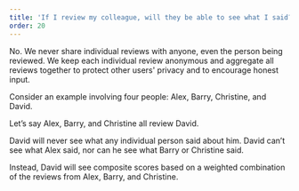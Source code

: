 ```yaml
---
title: 'If I review my colleague, will they be able to see what I said?'
order: 20
---
```



No. We never share individual reviews with anyone, even the person being reviewed. We keep each individual review anonymous and aggregate all reviews together to protect other users' privacy and to encourage honest input.

Consider an example involving four people: Alex, Barry, Christine, and David.

Let’s say Alex, Barry, and Christine all review David.

David will never see what any individual person said about him. David can’t see what Alex said, nor can he see what Barry or Christine said.

Instead, David will see composite scores based on a weighted combination of the reviews from Alex, Barry, and Christine.
